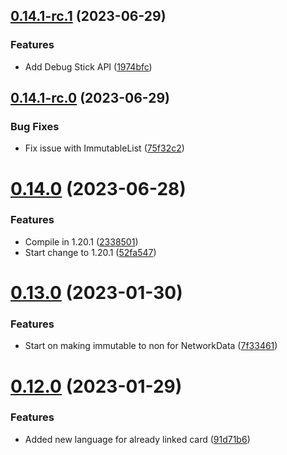 ## [0.14.1-rc.1](https://github.com/KatCodesMods/mffs/compare/v0.14.1-rc.0...v0.14.1-rc.1) (2023-06-29)


### Features

* Add Debug Stick API ([1974bfc](https://github.com/KatCodesMods/mffs/commit/1974bfc6d609ae3bdc7acf828cbe3ea3b038b981))



## [0.14.1-rc.0](https://github.com/KatCodesMods/mffs/compare/v0.14.0...v0.14.1-rc.0) (2023-06-29)


### Bug Fixes

* Fix issue with ImmutableList ([75f32c2](https://github.com/KatCodesMods/mffs/commit/75f32c21a11e3b7d61dcf7099acecc4681650611))



# [0.14.0](https://github.com/KatCodesMods/mffs/compare/v0.13.0...v0.14.0) (2023-06-28)


### Features

* Compile in 1.20.1 ([2338501](https://github.com/KatCodesMods/mffs/commit/2338501327b84db5ef24500b1a3185dd9b72ae72))
* Start change to 1.20.1 ([52fa547](https://github.com/KatCodesMods/mffs/commit/52fa5475d17ce3ce71fd089683fd5a99b494b219))



# [0.13.0](https://github.com/KatCodesMods/mffs/compare/v0.12.0...v0.13.0) (2023-01-30)


### Features

* Start on making immutable to non for NetworkData ([7f33461](https://github.com/KatCodesMods/mffs/commit/7f33461ac061f18d03549483dd0bcbe40602ffcc))



# [0.12.0](https://github.com/KatCodesMods/mffs/compare/v0.11.0...v0.12.0) (2023-01-29)


### Features

* Added new language for already linked card ([91d71b6](https://github.com/KatCodesMods/mffs/commit/91d71b6a459bfff0140f6deb87b138687b26eb5b))



